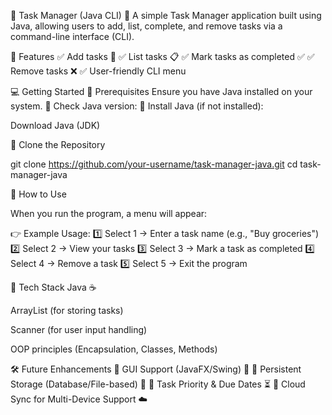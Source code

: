 📝 Task Manager (Java CLI)
🚀 A simple Task Manager application built using Java, allowing users to add, list, complete, and remove tasks via a command-line interface (CLI).

📌 Features
✅ Add tasks 📌
✅ List tasks 📋
✅ Mark tasks as completed ✅
✅ Remove tasks ❌
✅ User-friendly CLI menu

💻 Getting Started
🔹 Prerequisites
 Ensure you have Java installed on your system.
🔹 Check Java version:
🔹 Install Java (if not installed):

 Download Java (JDK)

🔹 Clone the Repository

git clone https://github.com/your-username/task-manager-java.git
cd task-manager-java

🎯 How to Use

When you run the program, a menu will appear:

👉 Example Usage:
1️⃣ Select 1 → Enter a task name (e.g., "Buy groceries")
2️⃣ Select 2 → View your tasks
3️⃣ Select 3 → Mark a task as completed
4️⃣ Select 4 → Remove a task
5️⃣ Select 5 → Exit the program

🚀 Tech Stack
Java ☕

ArrayList (for storing tasks)

Scanner (for user input handling)

OOP principles (Encapsulation, Classes, Methods)

🛠 Future Enhancements
🔹 GUI Support (JavaFX/Swing) 🎨
🔹 Persistent Storage (Database/File-based) 💾
🔹 Task Priority & Due Dates ⏳
🔹 Cloud Sync for Multi-Device Support ☁️

